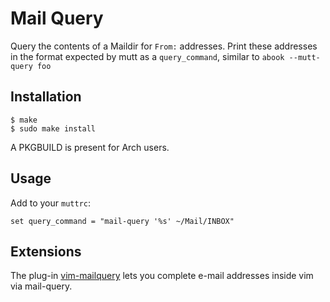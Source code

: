 # Mail Query

Query the contents of a Maildir for `From:` addresses. Print these 
addresses in the format expected by mutt as a `query_command`, similar to 
`abook --mutt-query foo`

## Installation

```console
$ make
$ sudo make install
```

A PKGBUILD is present for Arch users.

## Usage

Add to your `muttrc`:

```muttrc
set query_command = "mail-query '%s' ~/Mail/INBOX"
```

## Extensions

The plug-in [vim-mailquery][] lets you complete e-mail addresses inside
vim via mail-query.

[vim-mailquery]: https://github.com/Konfekt/vim-mailquery
